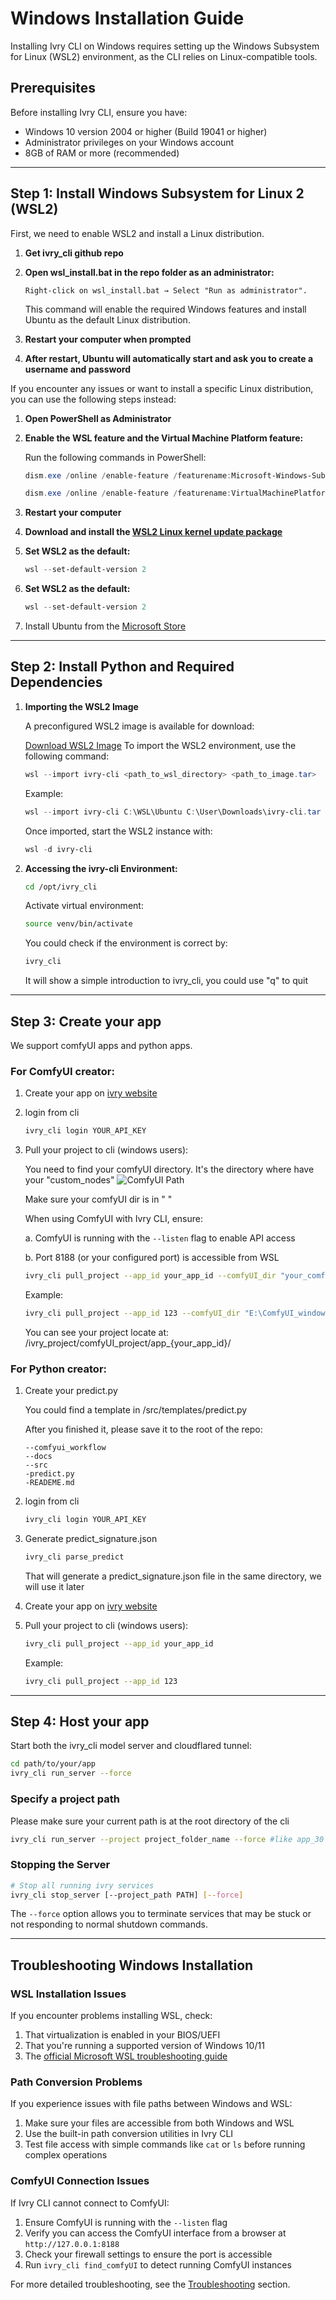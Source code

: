 # **Windows Installation Guide**

Installing Ivry CLI on Windows requires setting up the Windows Subsystem for Linux (WSL2) environment, as the CLI relies on Linux-compatible tools.

## **Prerequisites**

Before installing Ivry CLI, ensure you have:

- Windows 10 version 2004 or higher (Build 19041 or higher)
- Administrator privileges on your Windows account
- 8GB of RAM or more (recommended)


---

## **Step 1: Install Windows Subsystem for Linux 2 (WSL2)**

First, we need to enable WSL2 and install a Linux distribution.

1. **Get ivry_cli github repo**

2. **Open wsl_install.bat in the repo folder as an administrator:**

	   Right-click on wsl_install.bat → Select "Run as administrator".
      This command will enable the required Windows features and install Ubuntu as the default Linux distribution.

3. **Restart your computer when prompted**

4. **After restart, Ubuntu will automatically start and ask you to create a username and password**

If you encounter any issues or want to install a specific Linux distribution, you can use the following steps instead:

1. **Open PowerShell as Administrator**

2. **Enable the WSL feature and the Virtual Machine Platform feature:**

    Run the following commands in PowerShell:

      ```powershell
      dism.exe /online /enable-feature /featurename:Microsoft-Windows-Subsystem-Linux /all /norestart
      ```

      ```powershell
      dism.exe /online /enable-feature /featurename:VirtualMachinePlatform /all /norestart
      ```

3. **Restart your computer**

4. **Download and install the [WSL2 Linux kernel update package](https://docs.microsoft.com/en-us/windows/wsl/install-manual#step-4---download-the-linux-kernel-update-package)**

5. **Set WSL2 as the default:**

      ```powershell
      wsl --set-default-version 2
      ```

6. **Set WSL2 as the default:**

      ```powershell
      wsl --set-default-version 2
      ```

7. Install Ubuntu from the [Microsoft Store](https://www.microsoft.com/store/productId/9PDXGNCFSCZV)


---

## **Step 2: Install Python and Required Dependencies**

1. **Importing the WSL2 Image**

    A preconfigured WSL2 image is available for download:

    [Download WSL2 Image](https://drive.google.com/file/d/10vf-E5ylGC6YuHYWnAbQOMaJhIO0WocS/view?usp=sharing)
    To import the WSL2 environment, use the following command:

      ```powershell
      wsl --import ivry-cli <path_to_wsl_directory> <path_to_image.tar>
      ```

    Example:

      ```powershell
      wsl --import ivry-cli C:\WSL\Ubuntu C:\User\Downloads\ivry-cli.tar   
      ```

    Once imported, start the WSL2 instance with:

      ```powershell
      wsl -d ivry-cli   
      ```  

2. **Accessing the ivry-cli Environment:**

      ```bash
      cd /opt/ivry_cli
      ```

    Activate virtual environment:

      ```bash
      source venv/bin/activate
      ```

    You could check if the environment is correct by:

      ```bash
      ivry_cli
      ```

    It will show a simple introduction to ivry_cli, you could use "q" to quit

---
## **Step 3: Create your app**

We support comfyUI apps and python apps.

### **For ComfyUI creator:**

1. Create your app on [ivry website](https://www.ivry.co/login)

2. login from cli

      ```bash
      ivry_cli login YOUR_API_KEY
      ```

3. Pull your project to cli (windows users):

    You need to find your comfyUI directory. It's the directory where have your "custom_nodes"
    ![ComfyUI Path](../assets/images/comfyUIpath.png)

    Make sure your comfyUI dir is in " "

    When using ComfyUI with Ivry CLI, ensure:

    a. ComfyUI is running with the `--listen` flag to enable API access

    b. Port 8188 (or your configured port) is accessible from WSL

      ```bash
      ivry_cli pull_project --app_id your_app_id --comfyUI_dir "your_comfyUI_dir"
      ```

    Example:

      ```bash
      ivry_cli pull_project --app_id 123 --comfyUI_dir "E:\ComfyUI_windows_portable\ComfyUI"
      ```

   You can see your project locate at: /ivry_project/comfyUI_project/app_{your_app_id}/

### **For Python creator:**

1. Create your predict.py 

    You could find a template in /src/templates/predict.py

    After you finished it, please save it to the root of the repo:
    ```
    --comfyui_workflow
    --docs
    --src
    -predict.py
    -READEME.md
    ```

2. login from cli

      ```bash
      ivry_cli login YOUR_API_KEY
      ```

3. Generate predict_signature.json 
   
      ```bash
      ivry_cli parse_predict
      ```
   
   That will generate a predict_signature.json file in the same directory, we will use it later

4. Create your app on [ivry website](https://www.ivry.co/login)

5. Pull your project to cli (windows users):

      ```bash
      ivry_cli pull_project --app_id your_app_id
      ```

    Example:

      ```bash
      ivry_cli pull_project --app_id 123
      ```

---
## **Step 4: Host your app**

 Start both the ivry_cli model server and cloudflared tunnel:

 ```bash
 cd path/to/your/app
 ivry_cli run_server --force
 ```

### Specify a project path

 Please make sure your current path is at the root directory of the cli

 ```bash
 ivry_cli run_server --project project_folder_name --force #like app_30
 ```

### Stopping the Server

 ```bash
 # Stop all running ivry services
 ivry_cli stop_server [--project_path PATH] [--force]
 ```

The `--force` option allows you to terminate services that may be stuck or not responding to normal shutdown commands.

---
## Troubleshooting Windows Installation

### WSL Installation Issues

If you encounter problems installing WSL, check:

1. That virtualization is enabled in your BIOS/UEFI
2. That you're running a supported version of Windows 10/11
3. The [official Microsoft WSL troubleshooting guide](https://docs.microsoft.com/en-us/windows/wsl/troubleshooting)

### Path Conversion Problems

If you experience issues with file paths between Windows and WSL:

1. Make sure your files are accessible from both Windows and WSL
2. Use the built-in path conversion utilities in Ivry CLI
3. Test file access with simple commands like `cat` or `ls` before running complex operations

### ComfyUI Connection Issues

If Ivry CLI cannot connect to ComfyUI:

1. Ensure ComfyUI is running with the `--listen` flag
2. Verify you can access the ComfyUI interface from a browser at `http://127.0.0.1:8188`
3. Check your firewall settings to ensure the port is accessible
4. Run `ivry_cli find_comfyUI` to detect running ComfyUI instances

For more detailed troubleshooting, see the [Troubleshooting](../troubleshooting.md) section.